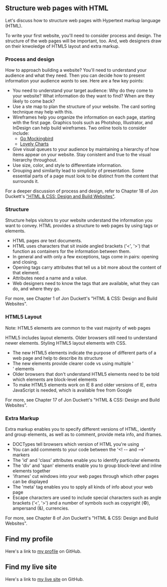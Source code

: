 ## Structure web pages with HTML

Let's discuss how to structure web pages with Hypertext markup language (HTML).

To write your first website, you'll need to consider process and design. The structure of the web pages will be important, too. And, web designers draw on their knwoledge of HTML5 layout and extra markup.

### Process and design
How to approach building a website? You'll need to understand your audience and what they need. Then you can decide how to present information your audience *wants* to see.
Here are a few key points:
- You need to understand your target audience: Why do they come to your website? What information do they want to find? When are they likely to come back?
- Use a ste map to plan the structure of your website. The card sorting technique may help with this.
- Wireframes help you organize the information on each page, starting with the first page. Graphics tools such as Photshop, Illustrator, and InDesign can help build wireframes. Two online tools to consider include:
  - [Go Mockingbird](https://gomockingbird.com)
  - [Lovely Charts](https://lovelycharts.com)
- Give visual queues to your audience by maintaining a hierarchy of how items appear on your website. Stay conistent and true to the visual hierarchy throughout.
- Use size, color, and style to differentiate information.
- Grouping and similarity lead to simplicity of presentation. Some essential parts of a page must look to be distinct from the content that surrounds it.

For a deeper discussion of process and design, refer to Chapter 18 of Jon Duckett's ["HTML &amp; CSS: Design and Build Websites"](http://www.htmlandcssbook.com/).

### Structure
Structure helps visitors to your website understand the information you want to convey. HTML provides a structure to web pages by using tags or elements.
- HTML pages *are* text documents.
- HTML uses characters that sit inside angled brackets ('<', '>') that function as containers for the information between them.
- In general and with only a few exceptions, tags come in pairs: opening and closing.
- Opening tags carry attributes that tell us a bit more about the content of that element.
- Attributes need a name and a value.
- Web designers need to know the tags that are available, what they can do, and where they go. 

For more, see Chapter 1 of Jon Duckett's "HTML &amp; CSS: Design and Build Websites".

### HTML5 Layout
Note: HTML5 elements are common to the vast majority of web pages

HTML5 includes layout elements. Older browsers still need to understand newer elements. Styling HTML5 layout elements with CSS.

- The new HTML5 elements indicate the purpose of different parts of a web page and help to describe its structure
- The new elements provide clearer code vs using multiple '<div>' elements
- Older browsers that don't understand HTML5 elements need to be told which elements are block-level elements
- To make HTML5 elements work on IE 8 and older versions of IE, extra JavaScript is needed, which is available free from Google

For more, see Chapter 17 of Jon Duckett's "HTML &amp; CSS: Design and Build Websites".

### Extra Markup
Extra markup enables you to specify different versions of HTML, identify and group elements, as well as to comment, provide meta info, and iframes.

- DOCTypes tell browsers which version of HTML you're using
- You can add comments to your code between the '<! -- and -->' markers
- The 'id' and 'class' attributes enable you to identify particular elements
- The 'div' and 'span' elements enable you to group block-level and inline elements together
- 'iframes' cut windows into your web pages through which other pages can be displayed
- The 'meta' tag enables you to spply all kinds of info about your web page
- Escape characters are used to include special characters such as angle brackets ('<', '>') and a number of symbols such as copyright (&copy;), ampersand (&amp;), currencies.

For more, see Chapter 8 of Jon Duckett's "HTML &amp; CSS: Design and Build Websites".

## Find my profile
Here's a link to [my profile](https://github.com/dbgrvll/) on GitHub.

## Find my live site
Here's a link to [my live site](https://dbgrvll.github.io/learning-journal/) on GitHub.